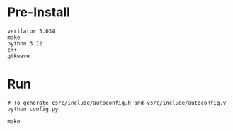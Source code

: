 # Pre-Install
```
verilator 5.034
make
python 3.12
c++
gtkwave
```

# Run
```
# To generate csrc/include/autoconfig.h and vsrc/include/autoconfig.v
python config.py

make
```